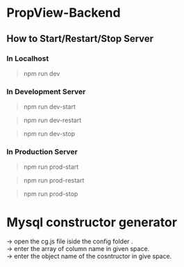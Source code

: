 # PropView-Backend

## How to Start/Restart/Stop Server

### In Localhost
> npm run dev

### In Development Server
> npm run dev-start
 
> npm run dev-restart

> npm run dev-stop

### In Production Server
> npm run prod-start

> npm run prod-restart

> npm run prod-stop

# Mysql constructor generator 
-> open the cg.js file iside the config folder .<br>
-> enter the array of column name in given space.<br>
-> enter the object name of the cosntructor in give space.<br>
